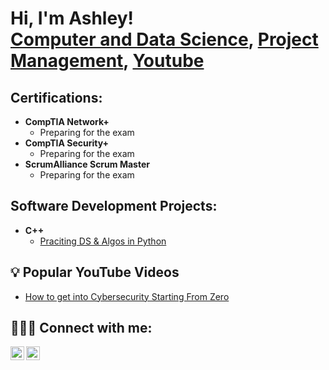 <h1>Hi, I'm Ashley! <br/><a href="https://github.com/ashley-harper">Computer and Data Science</a>, <a href="https://www.linkedin.com/in/ashleyharper1/">Project Management</a>, <a href="https://www.youtube.com/@Harper_Ashley">Youtube</a></h1>

<h2>  Certifications:</h2>

- <b>CompTIA Network+</b>
  - Preparing for the exam 
- <b>CompTIA Security+</b>
  - Preparing for the exam 
- <b>ScrumAlliance Scrum Master</b>
  - Preparing for the exam 

<h2>  Software Development Projects:</h2>

- <b>C++</b>
  - [Praciting DS & Algos in Python](https://github.com/joshmadakor1/Algorithms-Practice)


<h2>💡 Popular YouTube Videos</h2>

- [How to get into Cybersecurity Starting From Zero](https://www.youtube.com/watch?v=a83ASGn_V_s)


<h2>👩🏽‍💻 Connect with me:</h2>

[<img align="left" alt="AshleyHarper | YouTube" width="22px" src="https://cdn.jsdelivr.net/npm/simple-icons@v3/icons/youtube.svg" />][youtube]
[<img align="left" alt="AshleyHarper | LinkedIn" width="22px" src="https://cdn.jsdelivr.net/npm/simple-icons@v3/icons/linkedin.svg" />][linkedin]


[youtube]: https://www.youtube.com/Harper_Ashley
[linkedin]: https://linkedin.com/in/ashleyharper1


<!--
**ashley-harper/ashley-harper** is a ✨ _special_ ✨ repository because its `README.md` (this file) appears on your GitHub profile.

Here are some ideas to get you started:

- 🔭 I’m currently working on ...
- 🌱 I’m currently learning ...
- 👯 I’m looking to collaborate on ...
- 🤔 I’m looking for help with ...
- 💬 Ask me about ...
- 📫 How to reach me: ...
- 😄 Pronouns: ...
- ⚡ Fun fact: ...
-->
